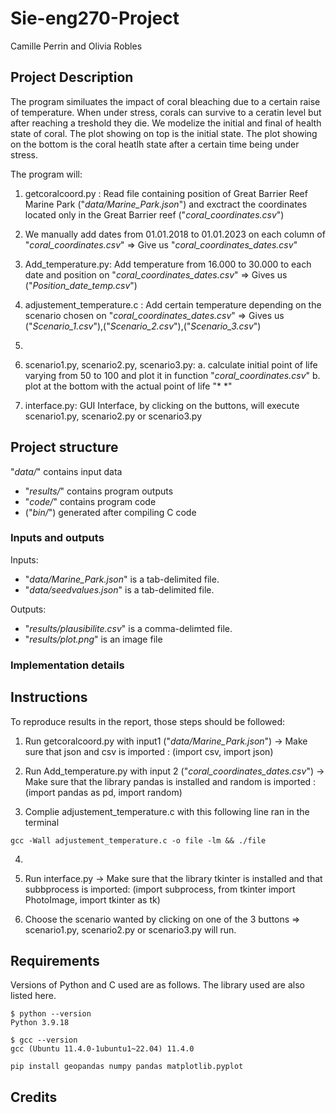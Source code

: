 # Sie-eng270-Project
Camille Perrin and Olivia Robles

## Project Description

The program similuates the impact of coral bleaching due to a certain raise of temperature. When under stress, corals can survive to a ceratin level but after reaching a treshold they die. We modelize the initial and final of health state of coral. The plot showing on top is the initial state. The plot showing on the bottom is the coral heatlh state after a certain time being under stress.

The program will:

1. getcoralcoord.py : Read file containing position of Great Barrier Reef Marine Park ("*data/Marine_Park.json*") and exctract the coordinates located only in the Great Barrier reef ("*coral_coordinates.csv*")

2. We manually add dates from 01.01.2018 to 01.01.2023 on each column of "*coral_coordinates.csv*" => Give us "*coral_coordinates_dates.csv*"

3. Add_temperature.py: Add temperature from 16.000 to 30.000 to each date and position on "*coral_coordinates_dates.csv*" => Gives us ("*Position_date_temp.csv*")

4. adjustement_temperature.c : Add certain temperature depending on the scenario chosen on "*coral_coordinates_dates.csv*" => Gives us  ("*Scenario_1.csv*"),("*Scenario_2.csv*"),("*Scenario_3.csv*")

5. 


6. scenario1.py, scenario2.py, scenario3.py:
   a. calculate initial point of life varying from 50 to 100 and plot it in function "*coral_coordinates.csv*"
   b. plot at the bottom with the actual point of life "*      *"
   
7. interface.py: GUI Interface, by clicking on the buttons, will execute scenario1.py, scenario2.py or scenario3.py
   



## Project structure
 
 "*data/*" contains input data
- "*results/*" contains program outputs
- "*code/*" contains program code
- ("*bin/*") generated after compiling C code


### Inputs and outputs
Inputs:
- "*data/Marine_Park.json*" is a tab-delimited file.
- "*data/seedvalues.json*" is a tab-delimited file.

Outputs:
- "*results/plausibilite.csv*" is a comma-delimted file.
- "*results/plot.png*" is an image file

### Implementation details





## Instructions

To reproduce results in the report, those steps should be followed:

1. Run getcoralcoord.py with input1 ("*data/Marine_Park.json*")
   -> Make sure that json and csv is imported : (import csv, import json)

2.  Run Add_temperature.py with input 2 ("*coral_coordinates_dates.csv*")
   -> Make sure that the library pandas is installed and random is imported : (import pandas as pd, import random)

3. Complie adjustement_temperature.c with this following line ran in the terminal
   
```{sh}
gcc -Wall adjustement_temperature.c -o file -lm && ./file
```

4. 

5. Run interface.py
   -> Make sure that the library tkinter is installed and that subbprocess is imported: (import subprocess, from tkinter import PhotoImage, import tkinter as tk)

6. Choose the scenario wanted by clicking on one of the 3 buttons => scenario1.py, scenario2.py or scenario3.py will run. 


## Requirements
Versions of Python and C used are as follows. The library used are also listed here.
```
$ python --version
Python 3.9.18

$ gcc --version
gcc (Ubuntu 11.4.0-1ubuntu1~22.04) 11.4.0

```

```{bash}
pip install geopandas numpy pandas matplotlib.pyplot
```

## Credits
